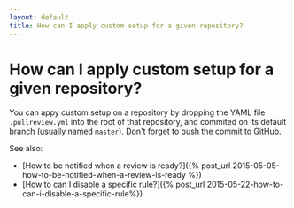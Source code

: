 ```yaml
---
layout: default
title: How can I apply custom setup for a given repository?
---
```


# How can I apply custom setup for a given repository?

You can appy custom setup on a repository by dropping the YAML file
`.pullreview.yml` into the root of that repository, and commited on its default
branch (usually named `master`). Don't forget to push the commit to GitHub.

See also:

* [How to be notified when a review is ready?]({% post_url 2015-05-05-how-to-be-notified-when-a-review-is-ready %})
* [How to can I disable a specific rule?]({% post_url 2015-05-22-how-to-can-i-disable-a-specific-rule%})
